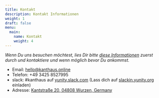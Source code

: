 ```yaml
---
title: Kontakt
description: Kontakt Informationen
weight: 1
draft: false
menu:
  main:
    name: Kontakt
    weight: 4
---
```

*Wenn Du uns besuchen möchtest, lies Dir bitte [diese Informationen](../docs/visiting/) zuerst durch und kontaktiere und wenn möglich bevor Du ankommst.*

- Email: <a href=mailto:hello@kanthaus.online>hello@kanthaus.online</a>
- Telefon: +49 3425 8527995
- slack: #kanthaus auf [yunity.slack.com](https://yunity.slack.com) (Lass dich auf [slackin.yunity.org](https://slackin.yunity.org) einladen)
- Adresse: [Kantstraße 20, 04808 Wurzen, Germany](https://www.openstreetmap.org/search?query=20%20kantstrasse%20wurzen#map=19/51.36711/12.74075&layers=N?target=_blank)
